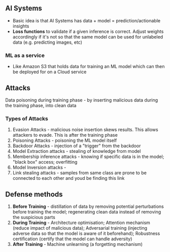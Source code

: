 ## AI Systems
- Basic idea is that AI Systems has data + model = prediction/actionable insights
- **Loss functions** to validate if a given inference is correct. Adjust weights accordingly if it's not so that the same model can be used for unlabeled data (e.g. predicting images, etc)

### ML as a service
- Like Amazon S3 that holds data for training an ML model which can then be deployed for on a Cloud service

## Attacks
Data poisoning during training phase - by inserting malicious data during the training phase, into clean data

### Types of Attacks
 1. Evasion Attacks - malicious noise insertion skews results. This allows attackers to evade. This is after the training phase
 2. Poisoning Attacks - poisoning the ML model itself
 3. Backdoor Attacks - injection of a "trigger" from the backdoor
 4. Model Extraction attacks - stealing of knowledge from model
 5. Membership inference attacks - knowing if specific data is in the model; "black box" access; overfitting
 6. Model Inversion attacks -
 7. Link stealing attacks - samples from same class are prone to be connected to each other and youd be finding this link

## Defense methods
1. **Before Training** - distillation of data by removing potential perturbations before training the model; regenerating clean data instead of removing the suspicious parts
2. **During Training** - Architecture optimisation; Attention mechanism (reduce impact of malicious data); Adversarial training (injecting adverse data so that the model is aware of it beforehand); Robustness certification (certify that the model can handle adversity)
3. **After Training** - Machine unlearning (a forgetting mechanism)



